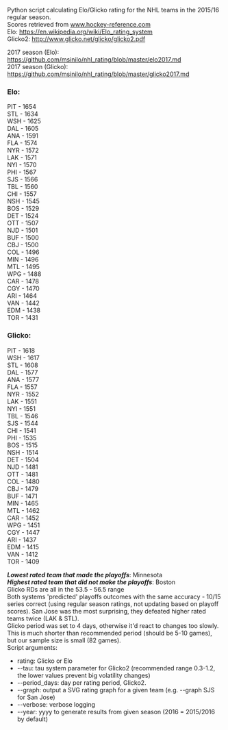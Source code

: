 Python script calculating Elo/Glicko rating for the NHL teams in the 2015/16 regular season.  
Scores retrieved from www.hockey-reference.com  
Elo: https://en.wikipedia.org/wiki/Elo_rating_system  
Glicko2: http://www.glicko.net/glicko/glicko2.pdf  

2017 season (Elo): https://github.com/msinilo/nhl_rating/blob/master/elo2017.md  
2017 season (Glicko): https://github.com/msinilo/nhl_rating/blob/master/glicko2017.md
  
### Elo:  
PIT - 1654  
STL - 1634    
WSH - 1625  
DAL - 1605  
ANA - 1591  
FLA - 1574  
NYR - 1572  
LAK - 1571  
NYI - 1570  
PHI - 1567  
SJS - 1566  
TBL - 1560  
CHI - 1557  
NSH - 1545  
BOS - 1529  
DET - 1524  
OTT - 1507  
NJD - 1501  
BUF - 1500  
CBJ - 1500  
COL - 1496  
MIN - 1496  
MTL - 1495  
WPG - 1488  
CAR - 1478  
CGY - 1470  
ARI - 1464  
VAN - 1442  
EDM - 1438  
TOR - 1431  
  
### Glicko:  
PIT - 1618  
WSH - 1617  
STL - 1608  
DAL - 1577  
ANA - 1577  
FLA - 1557  
NYR - 1552  
LAK - 1551  
NYI - 1551  
TBL - 1546  
SJS - 1544  
CHI - 1541  
PHI - 1535  
BOS - 1515  
NSH - 1514  
DET - 1504  
NJD - 1481  
OTT - 1481  
COL - 1480  
CBJ - 1479  
BUF - 1471  
MIN - 1465  
MTL - 1462  
CAR - 1452  
WPG - 1451  
CGY - 1447  
ARI - 1437  
EDM - 1415  
VAN - 1412  
TOR - 1409  
  
***Lowest rated team that made the playoffs***: Minnesota  
***Highest rated team that did not make the playoffs***: Boston  
Glicko RDs are all in the 53.5 - 56.5 range  
Both systems 'predicted' playoffs outcomes with the same accuracy - 10/15 series correct (using regular season ratings, not updating based on playoff scores). San Jose was the most surprising, they defeated higher rated teams twice (LAK & STL).  
Glicko period was set to 4 days, otherwise it'd react to changes too slowly. This is much shorter than recommended period (should be 5-10 games), but our sample size is small (82 games).  
Script arguments:  
- rating: Glicko or Elo
- --tau: tau system parameter for Glicko2 (recommended range 0.3-1.2, the lower values prevent big volatility changes)
- --period_days: day per rating period, Glicko2. 
- --graph: output a SVG rating graph for a given team (e.g. --graph SJS for San Jose)
- --verbose: verbose logging
- --year: yyyy to generate results from given season (2016 = 2015/2016 by default)
